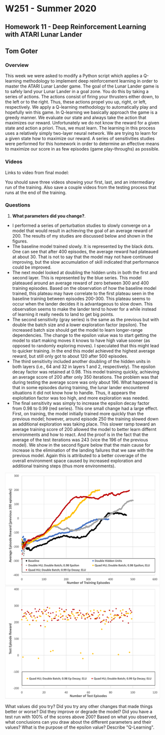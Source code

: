 # W251 - Summer 2020
## Homework 11 - Deep Reinforcement Learning with ATARI Lunar Lander
## Tom Goter

### Overview
This week we were asked to modify a Python script which applies a Q-learning methodology to implement deep reinforcement learning in order to master the ATARI Lunar Lander game. The goal of the Lunar Lander game is to safely land your Lunar Lander in a goal zone. You do this by taking a series of actions. The actions consist of firing your thrusters either down, to the left or to the right. Thus, these actions propel you up, right, or left, respectively. We apply a Q-learning methodology to automatically play and hopefully win this game. In Q-learning we basically approach the game is a greedy manner. We evaluate our state and always take the action that maximizes our reward. Unfortunately we do not know the reward for a given state and action a priori. Thus, we must learn. The learning in this process uses a relatively simply two-layer neural network. We are trying to learn for a given state how to maximize our reward. A series of sensitivities studies were performed for this homework in order to determine an effective means to maximize our score in as few episodes (game play-throughs) as possible.

### Videos
Links to video from final model: 

You should save three videos showing your first, last, and an intermediary run of the training. Also save a couple videos from the testing process that runs at the end of the training.


### Questions
1. **What parameters did you change?**. 
- I performed a series of perturbation studies to slowly converge on a model that would result in achieving the goal of an average reward of 200. The results of my studies are discussed below and shown in the figures.
- The baseline model trained slowly. It is represented by the black dots. One can see that after 400 episodes, the average reward had plateaued at about 30. That is not to say that the model may not have continued improving, but the slow accumulation of skill indicated that performance could be improved.
- The next model looked at doubling the hidden units in both the first and second layer. This is represented by the blue series. This model plateaued around an average reward of zero between 300 and 400 training episodes. Based on the observation of how the baseline model trained, this plateau may have correlate to the first plateau seen in the baseline training between episodes 200-300. This plateau seems to occur when the lander decides it is advantageous to slow down. This observation seems to make the lander tend to hover for a while instead of learning it really needs to land to get big points.
- The second sensitivity (gray series) is the same as the previous but with double the batch size and a lower exploration factor (epsilon). The increased batch size should get the model to learn longer-range dependencies. The change to the epsilon value was to start getting the model to start making moves it knows to have high value sooner (as opposed to randomly exploring moves). I speculated that this might lead to quicker training. In the end this model achieved the highest average reward, but still only got to about 120 after 500 episodes.
- The third sensitivity included another doubling of the hidden units in both layers (i.e., 64 and 32 in layers 1 and 2, respectively). The epsilon decay factor was retained at 0.98. This model training quickly, achieving an average score of 200 after only 350 iterations. The problem was that during testing the average score was only about 196. What happened is that in some episodes during training, the lunar lander encountered situations it did not know how to handle. Thus, it appears the exploitation factor was too high, and more exploration was needed.
- The final sensitivity was simply to increase the epsilon decay factor from 0.98 to 0.99 (red series). This one small change had a large effect. First, on training, the model initially trained more quickly than the previous model; however, around episode 250 the training slowed down as additional exploration was taking place. This slower ramp toward an average training score of 200 allowed the model to better learn differnt environments and how to react. And the proof is in the fact that the average of the test iterations was 243 (vice the 196 of the previous model). We show in the second figure below that the main cause for increase is the elimination of the landing failures that we saw with the previous model. Again this is attributed to a better coverage of the overall environment space caused by increased exploration and additional training steps (thus more environments).

![Model Comparison](/hw11/img/avg_score.png)
![Test Comparison](/hw11/img/test_scores.png)


What values did you try?
Did you try any other changes that made things better or worse?
Did they improve or degrade the model? Did you have a test run with 100% of the scores above 200?
Based on what you observed, what conclusions can you draw about the different parameters and their values?
What is the purpose of the epsilon value?
Describe "Q-Learning".
